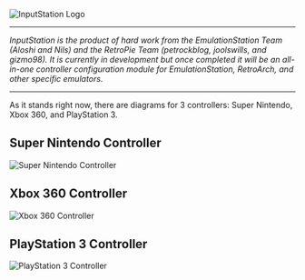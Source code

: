 ![InputStation Logo](https://cloud.githubusercontent.com/assets/10035308/7110815/a2c49968-e174-11e4-941c-960290311bca.png)
***
_InputStation is the product of hard work from the EmulationStation Team (Aloshi and Nils) and the RetroPie Team (petrockblog, joolswills, and gizmo98). It is currently in development but once completed it will be an all-in-one controller configuration module for EmulationStation, RetroArch, and other specific emulators._

***
As it stands right now, there are diagrams for 3 controllers: Super Nintendo, Xbox 360, and PlayStation 3.

## Super Nintendo Controller
![Super Nintendo Controller](https://cloud.githubusercontent.com/assets/10035308/7110174/0f2fdb54-e16a-11e4-8f3d-37bdca8f1ddf.png)

## Xbox 360 Controller
![Xbox 360 Controller](https://cloud.githubusercontent.com/assets/10035308/7110173/0f2ea784-e16a-11e4-9c6f-5fe7c594b05a.png)

## PlayStation 3 Controller
![PlayStation 3 Controller](https://cloud.githubusercontent.com/assets/10035308/7110172/0f2bae8a-e16a-11e4-8496-ed56f35b60ea.png)
